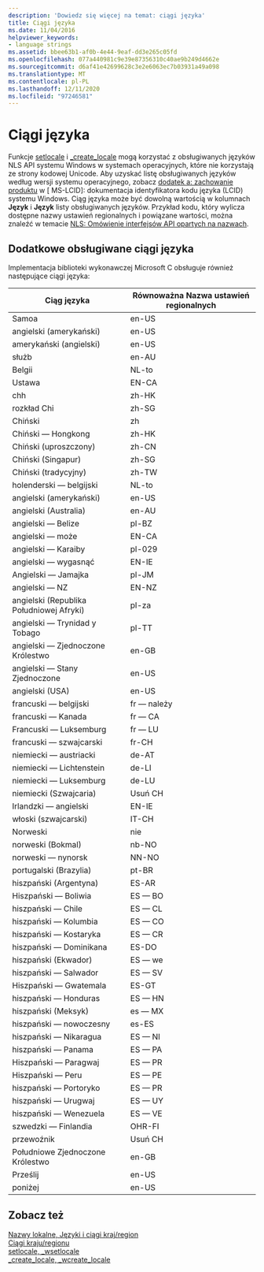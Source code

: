 ```yaml
---
description: 'Dowiedz się więcej na temat: ciągi języka'
title: Ciągi języka
ms.date: 11/04/2016
helpviewer_keywords:
- language strings
ms.assetid: bbee63b1-af0b-4e44-9eaf-dd3e265c05fd
ms.openlocfilehash: 077a440981c9e39e87356310c40ae9b249d4662e
ms.sourcegitcommit: d6af41e42699628c3e2e6063ec7b03931a49a098
ms.translationtype: MT
ms.contentlocale: pl-PL
ms.lasthandoff: 12/11/2020
ms.locfileid: "97246581"
---
```

# <a name="language-strings"></a>Ciągi języka

Funkcje [setlocale](../c-runtime-library/reference/setlocale-wsetlocale.md) i [_create_locale](../c-runtime-library/reference/create-locale-wcreate-locale.md) mogą korzystać z obsługiwanych języków NLS API systemu Windows w systemach operacyjnych, które nie korzystają ze strony kodowej Unicode. Aby uzyskać listę obsługiwanych języków według wersji systemu operacyjnego, zobacz [dodatek a: zachowanie produktu](/openspecs/windows_protocols/ms-lcid/a9eac961-e77d-41a6-90a5-ce1a8b0cdb9c) w \[ MS-LCID]: dokumentacja identyfikatora kodu języka (LCID) systemu Windows. Ciąg języka może być dowolną wartością w kolumnach **Język** i **Język** listy obsługiwanych języków. Przykład kodu, który wylicza dostępne nazwy ustawień regionalnych i powiązane wartości, można znaleźć w temacie [NLS: Omówienie interfejsów API opartych na nazwach](/windows/win32/intl/nls--name-based-apis-sample).

## <a name="additional-supported-language-strings"></a>Dodatkowe obsługiwane ciągi języka

Implementacja biblioteki wykonawczej Microsoft C obsługuje również następujące ciągi języka:

|Ciąg języka|Równoważna Nazwa ustawień regionalnych|
|---------------------|----------------------------|
|Samoa|en-US|
|angielski (amerykański)|en-US|
|amerykański (angielski)|en-US|
|służb|en-AU|
|Belgii|NL-to|
|Ustawa|EN-CA|
|chh|zh-HK|
|rozkład Chi|zh-SG|
|Chiński|zh|
|Chiński — Hongkong|zh-HK|
|Chiński (uproszczony)|zh-CN|
|Chiński (Singapur)|zh-SG|
|Chiński (tradycyjny)|zh-TW|
|holenderski — belgijski|NL-to|
|angielski (amerykański)|en-US|
|angielski (Australia)|en-AU|
|angielski — Belize|pl-BZ|
|angielski — może|EN-CA|
|angielski — Karaiby|pl-029|
|angielski — wygasnąć|EN-IE|
|Angielski — Jamajka|pl-JM|
|angielski — NZ|EN-NZ|
|angielski (Republika Południowej Afryki)|pl-za|
|angielski — Trynidad y Tobago|pl-TT|
|angielski — Zjednoczone Królestwo|en-GB|
|angielski — Stany Zjednoczone|en-US|
|angielski (USA)|en-US|
|francuski — belgijski|fr — należy|
|francuski — Kanada|fr — CA|
|Francuski — Luksemburg|fr — LU|
|francuski — szwajcarski|fr-CH|
|niemiecki — austriacki|de-AT|
|niemiecki — Lichtenstein|de-LI|
|niemiecki — Luksemburg|de-LU|
|niemiecki (Szwajcaria)|Usuń CH|
|Irlandzki — angielski|EN-IE|
|włoski (szwajcarski)|IT-CH|
|Norweski|nie|
|norweski (Bokmal)|nb-NO|
|norweski — nynorsk|NN-NO|
|portugalski (Brazylia)|pt-BR|
|hiszpański (Argentyna)|ES-AR|
|Hiszpański — Boliwia|ES — BO|
|hiszpański — Chile|ES — CL|
|hiszpański — Kolumbia|ES — CO|
|hiszpański — Kostaryka|ES — CR|
|hiszpański — Dominikana|ES-DO|
|hiszpański (Ekwador)|ES — we|
|hiszpański — Salwador|ES — SV|
|Hiszpański — Gwatemala|ES-GT|
|hiszpański — Honduras|ES — HN|
|hiszpański (Meksyk)|es — MX|
|hiszpański — nowoczesny|es-ES|
|hiszpański — Nikaragua|ES — NI|
|hiszpański — Panama|ES — PA|
|Hiszpański — Paragwaj|ES — PR|
|Hiszpański — Peru|ES — PE|
|hiszpański — Portoryko|ES — PR|
|hiszpański — Urugwaj|ES — UY|
|hiszpański — Wenezuela|ES — VE|
|szwedzki — Finlandia|OHR-FI|
|przewoźnik|Usuń CH|
|Południowe Zjednoczone Królestwo|en-GB|
|Prześlij|en-US|
|poniżej|en-US|

## <a name="see-also"></a>Zobacz też

[Nazwy lokalne, Języki i ciągi kraj/region](../c-runtime-library/locale-names-languages-and-country-region-strings.md)<br/>
[Ciągi kraju/regionu](../c-runtime-library/country-region-strings.md)<br/>
[setlocale, _wsetlocale](../c-runtime-library/reference/setlocale-wsetlocale.md)<br/>
[_create_locale, _wcreate_locale](../c-runtime-library/reference/create-locale-wcreate-locale.md)
